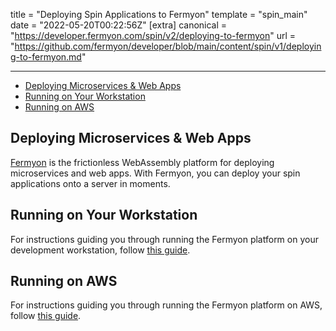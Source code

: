title = "Deploying Spin Applications to Fermyon"
template = "spin_main"
date = "2022-05-20T00:22:56Z"
[extra]
canonical = "https://developer.fermyon.com/spin/v2/deploying-to-fermyon"
url = "https://github.com/fermyon/developer/blob/main/content/spin/v1/deploying-to-fermyon.md"

---
- [Deploying Microservices \& Web Apps](#deploying-microservices--web-apps)
- [Running on Your Workstation](#running-on-your-workstation)
- [Running on AWS](#running-on-aws)

## Deploying Microservices & Web Apps

[Fermyon](https://www.fermyon.dev/) is the frictionless WebAssembly platform for deploying
microservices and web apps. With Fermyon, you can deploy your spin applications onto a server in
moments.

## Running on Your Workstation

For instructions guiding you through running the Fermyon platform on your development workstation,
follow [this guide](https://www.fermyon.dev/quickstart-local).

## Running on AWS

For instructions guiding you through running the Fermyon platform on AWS, follow
[this guide](https://www.fermyon.dev/quickstart-aws).
